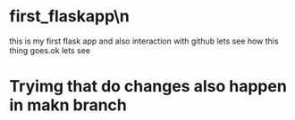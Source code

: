 # first_flaskapp\n
this is my first flask app and also interaction with github lets see how this thing goes.ok lets see
# Tryimg that do changes also happen in makn branch
